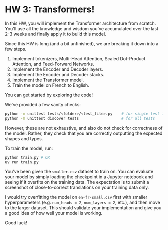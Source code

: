 # HW 3: Transformers!

In this HW, you will implement the Transformer architecture from scratch.
You'll use all the knowledge and wisdom you've accumulated over the
last 2-3 weeks and finally apply it to build this model.

Since this HW is long (and a bit unfinished), we are breaking it down
into a few steps.

1. Implement tokenizers, Multi-Head Attention, Scaled Dot-Product Attention, and
   Feed-Forward Networks.
2. Implement the Encoder and Decoder layers.
3. Implement the Encoder and Decoder stacks.
4. Implement the Transformer model.
5. Train the model on French to English.

You can get started by exploring the code!

We've provided a few sanity checks:

```bash
python -m unittest tests/<folder>/<test_file>.py    # for single test file
python -m unittest discover tests                   # for all tests
```

However, these are not exhaustive, and also do not check for
correctness of the model. Rather, they check that you are
correctly outputting the expected shapes and types.

To train the model, run:

```bash
python train.py # OR
uv run train.py
```

You've been given the `smaller.csv` dataset to train on. You can evaluate your model by simply loading
the checkpoint in a Jupyter notebook and seeing if it overfits on the training data.
The expectation is to submit a screenshot of close-to-correct translations on your training data only.

I would try overfitting the model on `en-fr-small.csv` first with smaller hyperparameters (e.g. `num_heads = 2`, `num_layers = 2`, etc.), 
and then move to the larger dataset. This should validate your implementation and give you a good idea of how well your model is working.

Good luck!
